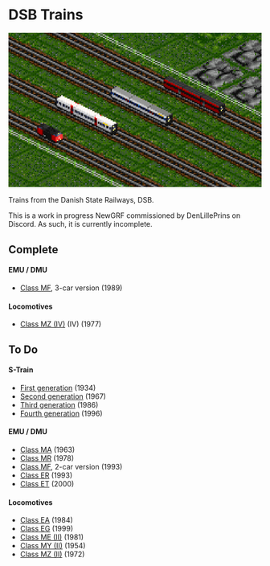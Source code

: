 # DSB Trains

![DSB Trains roster](/docs/0-2-1.png)

Trains from the Danish State Railways, DSB. 

This is a work in progress NewGRF commissioned by DenLillePrins on Discord. As such, it is currently incomplete.

## Complete
#### EMU / DMU
- [Class MF](https://www.jernbanen.dk/lyntog.php?typenr=5), 3-car version (1989)

#### Locomotives
- [Class MZ (IV)](https://www.jernbanen.dk/motor.php?s=8&litra=MZ&typenr=4) (IV) (1977)

## To Do
#### S-Train
- [First generation](https://www.jernbanen.dk/s-tog.php?typenr=51) (1934)
- [Second generation](https://www.jernbanen.dk/s-tog.php?typenr=52) (1967)
- [Third generation](https://www.jernbanen.dk/s-tog.php?typenr=53) (1986)
- [Fourth generation](https://www.jernbanen.dk/s-tog.php?typenr=54) (1996)

#### EMU / DMU
- [Class MA](https://www.jernbanen.dk/lyntog.php?typenr=3) (1963)
- [Class MR](https://www.jernbanen.dk/lyntog.php?typenr=9) (1978)
- [Class MF](https://www.jernbanen.dk/lyntog.php?typenr=5), 2-car version (1993)
- [Class ER](https://www.jernbanen.dk/lyntog.php?typenr=6) (1993)
- [Class ET](https://www.jernbanen.dk/lyntog.php?typenr=7) (2000)

#### Locomotives
- [Class EA](https://www.jernbanen.dk/motor.php?s=8&litra=EA) (1984)
- [Class EG](https://www.jernbanen.dk/motor.php?s=8&litra=EG&typenr=) (1999)
- [Class ME (II)](https://www.jernbanen.dk/motor.php?s=8&litra=ME&typenr=2) (1981)
- [Class MY (II)](https://www.jernbanen.dk/motor.php?s=8&litra=MY&typenr=2) (1954)
- [Class MZ (II)](https://www.jernbanen.dk/motor.php?s=8&litra=MZ&typenr=2) (1972)